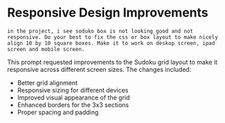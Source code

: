 # Responsive Design Improvements

```
in the project, i see soduko box is not looking good and not responsive. Do your best to fix the css or box layout to make nicely align 10 by 10 square boxes. Make it to work on deskop screen, ipad screen and mobile screen.
```

This prompt requested improvements to the Sudoku grid layout to make it responsive across different screen sizes. The changes included:
- Better grid alignment
- Responsive sizing for different devices
- Improved visual appearance of the grid
- Enhanced borders for the 3x3 sections
- Proper spacing and padding
